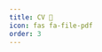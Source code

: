 ```yaml
---
title: CV 📄
icon: fas fa-file-pdf
order: 3
---
```


<div id="pdf-viewer"></div>

<script src="/assets/libraries/pdfjs/build/pdf.js"></script>
<script>
  document.addEventListener("DOMContentLoaded", function () {
    const url = '/assets/files/cv.pdf';

    const loadingTask = pdfjsLib.getDocument(url);
    loadingTask.promise.then(pdf => {
      const container = document.getElementById('pdf-viewer');

      for (let pageNum = 1; pageNum <= pdf.numPages; pageNum++) {
        pdf.getPage(pageNum).then(page => {
          const canvas = document.createElement("canvas");
          container.appendChild(canvas);
          const context = canvas.getContext("2d");

          const viewport = page.getViewport({ scale: 1.5 });
          canvas.height = viewport.height;
          canvas.width = viewport.width;

          page.render({ canvasContext: context, viewport });
        });
      }
    });
  });
</script>
